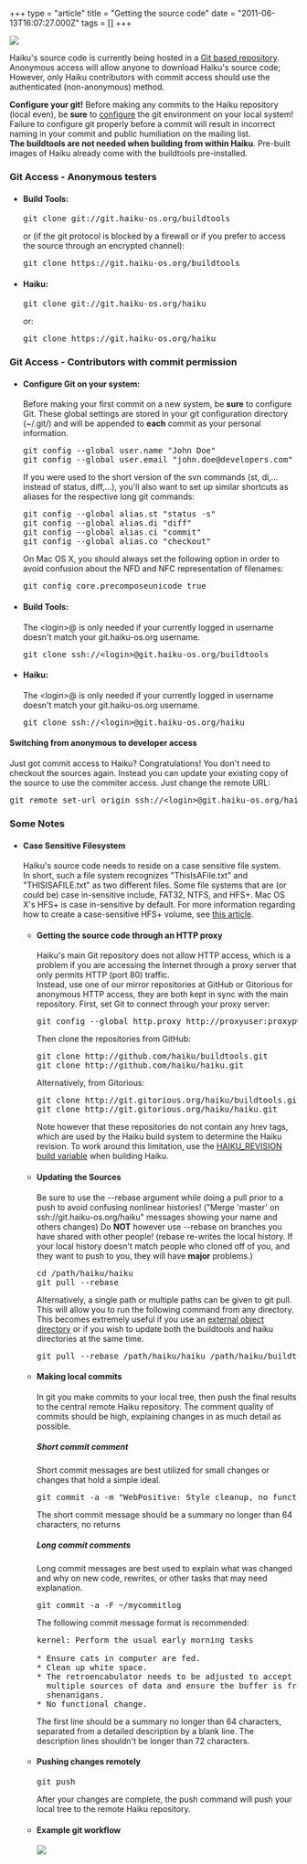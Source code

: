 +++
type = "article"
title = "Getting the source code"
date = "2011-06-13T16:07:27.000Z"
tags = []
+++

<span class="right"><img src='/images/archive_64.png'></span>

<p>
Haiku's source code is currently being hosted in a <a href="http://git-scm.com/" target="_blank">Git based repository</a>. Anonymous access will allow anyone to download Haiku's source code; However, only Haiku contributors with commit access should use the authenticated (non-anonymous) method.
</p>

<div class="alert alert-danger">
<strong>Configure your git!</strong> Before making any commits to the Haiku repository (local even), be <strong>sure</strong> to <a href="#configure_env">configure</a> the git environment on your local system! Failure to configure git properly before a commit will result in incorrect naming in your commit and public humiliation on the mailing list.</div>

<div class="alert alert-warning">
<strong>The buildtools are not needed when building from within Haiku</strong>. Pre-built images of Haiku already come with the buildtools pre-installed.
</div>

<a name="anon_access"></a>
<h3>Git Access - Anonymous testers</h3>
<ul>
<li><h4>Build Tools:</h4>
<pre class="terminal">
git clone git://git.haiku-os.org/buildtools
</pre>
or (if the git protocol is blocked by a firewall or if you prefer to access the source through an encrypted channel):
<pre class="terminal">
git clone https://git.haiku-os.org/buildtools
</pre>
</li>

<li><h4>Haiku:</h4>
<pre class="terminal">
git clone git://git.haiku-os.org/haiku
</pre>
or:
<pre class="terminal">
git clone https://git.haiku-os.org/haiku
</pre>
</li>
</ul>

<a name="dev_access"></a>
<h3>Git Access - Contributors with commit permission</h3>
<ul>
<li><h4>Configure Git on your system:<a name="configure_env"></a></h4>
<p>Before making your first commit on a new system, be <strong>sure</strong> to configure Git. These global settings are stored in your git configuration directory (~/.git/) and will be appended to <strong>each</strong> commit as your personal information.</p>
<pre class="terminal">
git config --global user.name "John Doe"
git config --global user.email "john.doe@developers.com"
</pre>
If you were used to the short version of the svn commands (st, di,... instead of status, diff,...), you'll also want to set up similar shortcuts as aliases for the respective long git commands:
<pre class="terminal">
git config --global alias.st "status -s"
git config --global alias.di "diff"
git config --global alias.ci "commit"
git config --global alias.co "checkout"
</pre>
On Mac OS X, you should always set the following option in order to avoid confusion about the NFD and NFC representation of filenames:
<pre class="terminal">
git config core.precomposeunicode true 
</pre>
</li>

<li><h4>Build Tools:</h4>
The &lt;login&gt;@ is only needed if your currently logged in username doesn't match your git.haiku-os.org username.
<pre class="terminal">
git clone ssh://&lt;login&gt;@git.haiku-os.org/buildtools
</pre>
</li>

<li><h4>Haiku:</h4>
The &lt;login&gt;@ is only needed if your currently logged in username doesn't match your git.haiku-os.org username.
<pre class="terminal">
git clone ssh://&lt;login&gt;@git.haiku-os.org/haiku
</pre>
</li>
</ul>

<h4>Switching from anonymous to developer access</h4>
<p>Just got commit access to Haiku? Congratulations! You don't need to checkout the sources again. Instead you can update your existing copy of the source to use the commiter access. Just change the remote URL:</p>

<pre class="terminal">
git remote set-url origin ssh://&lt;login&gt;@git.haiku-os.org/haiku
</pre>

<h3>Some Notes</h3>
<ul>
<li><h4>Case Sensitive Filesystem</h4>
<div class="alert alert-warning">
Haiku's source code needs to reside on a case sensitive file system. 
</div>
In short, such a file system recognizes "ThisIsAFile.txt" and "THISISAFILE.txt" as two different files. Some file systems that are (or could be) case in-sensitive include, FAT32, NTFS, and HFS+. Mac OS X's HFS+ is case in-sensitive by default. For more information regarding how to create a case-sensitive HFS+ volume, see <a href="/documents/dev/how_build_haiku_mac_os_x#part_diskimage">this article</a>.
</li>
<ul>
<a name="proxy_access"></a>
<li><h4>Getting the source code through an HTTP proxy</h4>
<div class="alert alert-warning">
Haiku's main Git repository does not allow HTTP access, which is a problem if you are accessing the Internet through a proxy server that only permits HTTP (port 80) traffic.
</div>
Instead, use one of our mirror repositories at GitHub or Gitorious for anonymous HTTP access, they are both kept in sync with the main repository. First, set Git to connect through your proxy server:
<pre class="terminal">
git config --global http.proxy http://proxyuser:proxypwd@proxy.server.com:8080
</pre>
Then clone the repositories from GitHub:
<pre class="terminal">
git clone http://github.com/haiku/buildtools.git
git clone http://github.com/haiku/haiku.git
</pre>
Alternatively, from Gitorious:
<pre class="terminal">
git clone http://git.gitorious.org/haiku/buildtools.git
git clone http://git.gitorious.org/haiku/haiku.git
</pre>
Note however that these repositories do not contain any hrev tags, which are used by the Haiku build system to determine the Haiku revision. To work around this limitation, use the <a href="http://cgit.haiku-os.org/haiku/tree/build/jam/UserBuildConfig.ReadMe" target="_blank">HAIKU_REVISION build variable</a> when building Haiku.
</li>
<li><h4>Updating the Sources</h4>
<div class="alert alert-danger">
Be sure to use the --rebase argument while doing a pull prior to a push to avoid confusing nonlinear histories! ("Merge 'master' on ssh://git.haiku-os.org/haiku" messages showing your name and others changes) Do <b>NOT</b> however use --rebase on branches you have shared with other people! (rebase re-writes the local history. If your local history doesn't match people who cloned off of you, and they want to push to you, they will have <b>major</b> problems.)
</div>
<pre class="terminal">
cd /path/haiku/haiku
git pull --rebase
</pre>
Alternatively, a single path or multiple paths can be given to <span class="cli">git pull</span>. This will allow you to run the following command from any directory. This becomes extremely useful if you use an <a href="/guides/building/configure/different-generated">external object directory</a> or if you wish to update both the buildtools and haiku directories at the same time.
<pre class="terminal">git pull --rebase /path/haiku/haiku /path/haiku/buildtools</pre>
</li>
<li><h4>Making local commits</h4>

In git you make commits to your local tree, then push the final results to the central remote Haiku repository. The comment quality of commits should be high, explaining changes in as much detail as possible.

<h5>Short commit comment</h5>
Short commit messages are best utilized for small changes or changes that hold a simple ideal.
<pre class="terminal">
git commit -a -m "WebPositive: Style cleanup, no functional change"
</pre>

The short commit message should be a summary no longer than 64 characters, no returns

<h5>Long commit comments</h5>
Long commit messages are best used to explain what was changed and why on new code, rewrites, or other tasks that may need explanation.

<pre class="terminal">
git commit -a -F ~/mycommitlog
</pre>

The following commit message format is recommended:
<pre class="terminal">kernel: Perform the usual early morning tasks

* Ensure cats in computer are fed.
* Clean up white space.
* The retroencabulator needs to be adjusted to accept input from
  multiple sources of data and ensure the buffer is free for
  shenanigans.
* No functional change.</pre>
The first line should be a summary no longer than 64 characters, separated from a detailed description by a blank line. The description lines shouldn't be longer than 72 characters.

</li>
<li><h4>Pushing changes remotely</h4>
<pre class="terminal">
git push
</pre>
After your changes are complete, the push command will push your local tree to the remote Haiku repository.
</li>
<li><h4>Example git workflow</h4>
<img src='/files/gitProcess_0.png'>
</li>
</ul>